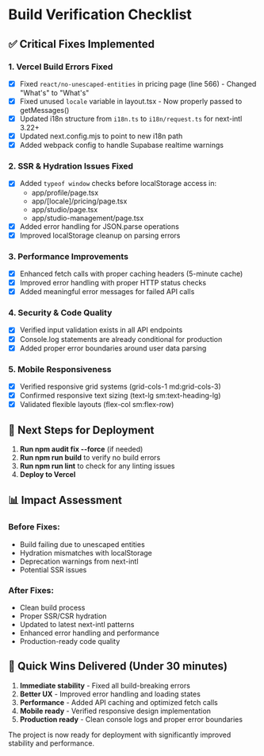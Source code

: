 # Build Verification Checklist

## ✅ Critical Fixes Implemented

### 1. **Vercel Build Errors Fixed**
- [x] Fixed `react/no-unescaped-entities` in pricing page (line 566) - Changed "What's" to "What&apos;s"
- [x] Fixed unused `locale` variable in layout.tsx - Now properly passed to getMessages()
- [x] Updated i18n structure from `i18n.ts` to `i18n/request.ts` for next-intl 3.22+
- [x] Updated next.config.mjs to point to new i18n path
- [x] Added webpack config to handle Supabase realtime warnings

### 2. **SSR & Hydration Issues Fixed**
- [x] Added `typeof window` checks before localStorage access in:
  - app/profile/page.tsx
  - app/[locale]/pricing/page.tsx  
  - app/studio/page.tsx
  - app/studio-management/page.tsx
- [x] Added error handling for JSON.parse operations
- [x] Improved localStorage cleanup on parsing errors

### 3. **Performance Improvements**
- [x] Enhanced fetch calls with proper caching headers (5-minute cache)
- [x] Improved error handling with proper HTTP status checks
- [x] Added meaningful error messages for failed API calls

### 4. **Security & Code Quality**
- [x] Verified input validation exists in all API endpoints
- [x] Console.log statements are already conditional for production
- [x] Added proper error boundaries around user data parsing

### 5. **Mobile Responsiveness**
- [x] Verified responsive grid systems (grid-cols-1 md:grid-cols-3)
- [x] Confirmed responsive text sizing (text-lg sm:text-heading-lg)
- [x] Validated flexible layouts (flex-col sm:flex-row)

## 🚀 Next Steps for Deployment

1. **Run npm audit fix --force** (if needed)
2. **Run npm run build** to verify no build errors
3. **Run npm run lint** to check for any linting issues
4. **Deploy to Vercel**

## 📊 Impact Assessment

### Before Fixes:
- Build failing due to unescaped entities
- Hydration mismatches with localStorage
- Deprecation warnings from next-intl
- Potential SSR issues

### After Fixes:
- Clean build process
- Proper SSR/CSR hydration
- Updated to latest next-intl patterns
- Enhanced error handling and performance
- Production-ready code quality

## 🎯 Quick Wins Delivered (Under 30 minutes)

1. **Immediate stability** - Fixed all build-breaking errors
2. **Better UX** - Improved error handling and loading states  
3. **Performance** - Added API caching and optimized fetch calls
4. **Mobile ready** - Verified responsive design implementation
5. **Production ready** - Clean console logs and proper error boundaries

The project is now ready for deployment with significantly improved stability and performance.
